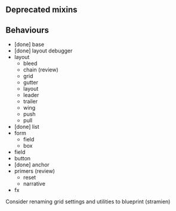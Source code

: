 ## Deprecated mixins

## Behaviours

* [done] base
* [done] layout debugger
* layout
  * bleed
  * chain (review)
  * grid
  * gutter
  * layout
  * leader
  * trailer
  * wing
  * push
  * pull
* [done] list
* form
  * field
  * box
* field
* button
* [done] anchor
* primers (review)
  * reset
  * narrative
* fx

Consider renaming grid settings and utilities to blueprint (stramien)

